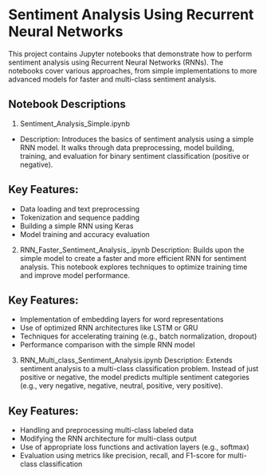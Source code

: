 # Sentiment Analysis Using Recurrent Neural Networks

This project contains Jupyter notebooks that demonstrate how to perform sentiment analysis using Recurrent Neural Networks (RNNs). The notebooks cover various approaches, from simple implementations to more advanced models for faster and multi-class sentiment analysis.

## Notebook Descriptions
1. Sentiment_Analysis_Simple.ipynb

- Description: Introduces the basics of sentiment analysis using a simple RNN model. It walks through data preprocessing, model building, training, and evaluation for binary sentiment classification (positive or negative).


## Key Features:

- Data loading and text preprocessing
- Tokenization and sequence padding
- Building a simple RNN using Keras
- Model training and accuracy evaluation


2. RNN_Faster_Sentiment_Analysis_.ipynb
Description: Builds upon the simple model to create a faster and more efficient RNN for sentiment analysis. This notebook explores techniques to optimize training time and improve model performance.

## Key Features:

- Implementation of embedding layers for word representations
- Use of optimized RNN architectures like LSTM or GRU
- Techniques for accelerating training (e.g., batch normalization, dropout)
- Performance comparison with the simple RNN model


3. RNN_Multi_class_Sentiment_Analysis.ipynb
Description: Extends sentiment analysis to a multi-class classification problem. Instead of just positive or negative, the model predicts multiple sentiment categories (e.g., very negative, negative, neutral, positive, very positive).

## Key Features:

- Handling and preprocessing multi-class labeled data
- Modifying the RNN architecture for multi-class output
- Use of appropriate loss functions and activation layers (e.g., softmax)
- Evaluation using metrics like precision, recall, and F1-score for multi-class classification
